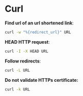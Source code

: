 # Curl

**Find url of an url shortened link**:
```bash
curl -w "%{redirect_url}" URL
```
**HEAD HTTP request**:
```bash
curl -I -X HEAD URL
```

**Follow redirects**:
```bash
curl -L URL
```

**Do not validate HTTPs certificate:**
```bash
curl -k URL
```

